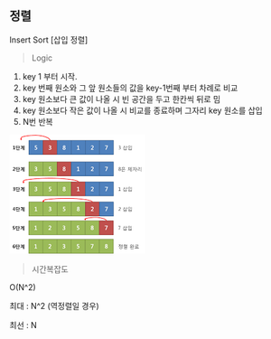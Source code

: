## 정렬

Insert Sort [삽입 정렬]

>Logic
1. key 1 부터 시작.
2. key 번째 원소와 그 앞 원소들의 값을 key-1번째 부터 차례로 비교  
3. key 원소보다 큰 값이 나올 시 빈 공간을 두고 한칸씩 뒤로 밈
4. key 원소보다 작은 값이 나올 시 비교를 종료하며 그자리 key 원소를 삽입
5. N번 반복


![선택정렬](insertsort.png)

>시간복잡도

O(N^2) 

최대 : N^2 (역정렬일 경우)

최선 : N